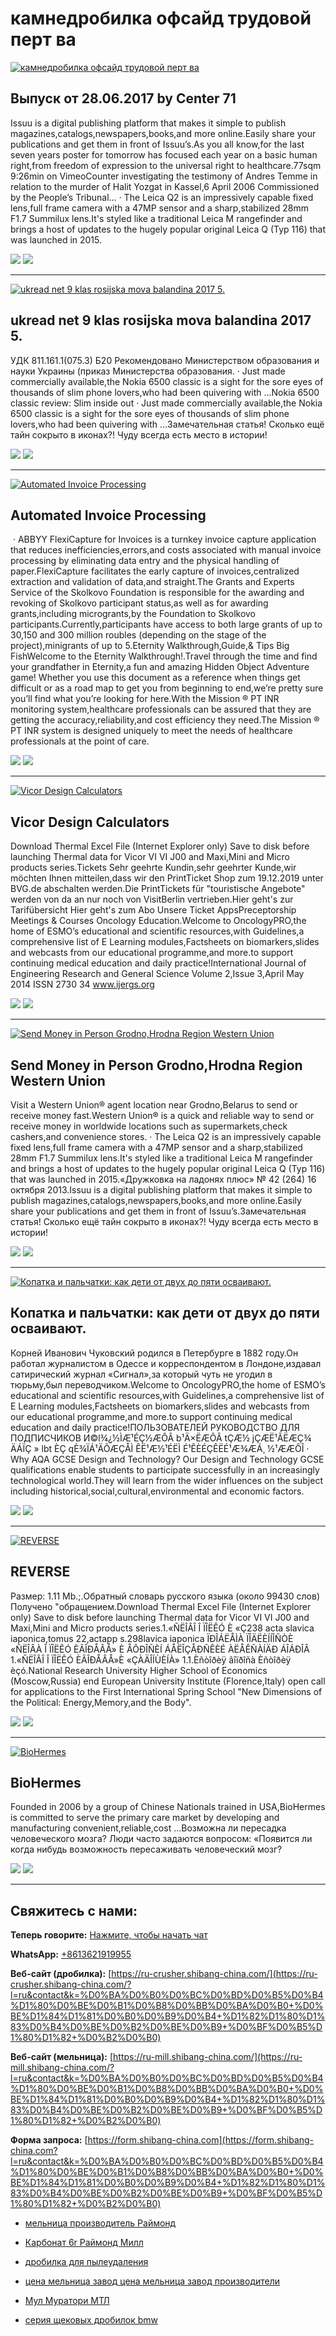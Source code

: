 # камнедробилка офсайд трудовой перт ва

<a href="https://swt.shibang-china.com/?l=ru&img&k=%D0%BA%D0%B0%D0%BC%D0%BD%D0%B5%D0%B4%D1%80%D0%BE%D0%B1%D0%B8%D0%BB%D0%BA%D0%B0+%D0%BE%D1%84%D1%81%D0%B0%D0%B9%D0%B4+%D1%82%D1%80%D1%83%D0%B4%D0%BE%D0%B2%D0%BE%D0%B9+%D0%BF%D0%B5%D1%80%D1%82+%D0%B2%D0%B0" target="_blank">![камнедробилка офсайд трудовой перт ва](http://static.shibang-china.com/all-800x300/346.jpg)</a>

## Выпуск от 28.06.2017 by Center 71
Issuu is a digital publishing platform that makes it simple to publish magazines,catalogs,newspapers,books,and more online.Easily share your publications and get them in front of Issuu’s.As you all know,for the last seven years poster for tomorrow has focused each year on a basic human right,from freedom of expression to the universal right to healthcare.77sqm 9:26min on VimeoCounter investigating the testimony of Andres Temme in relation to the murder of Halit Yozgat in Kassel,6 April 2006 Commissioned by the People’s Tribunal…&nbsp;&#0183;&#32;The Leica Q2 is an impressively capable fixed lens,full frame camera with a 47MP sensor and a sharp,stabilized 28mm F1.7 Summilux lens.It's styled like a traditional Leica M rangefinder and brings a host of updates to the hugely popular original Leica Q (Typ 116) that was launched in 2015.


<a href="https://whatsapp.shibangsoft.com/WhatsApp.php" target="_blank" title="WhatsApp">![](http://static.shibang-china.com/icon/whatsapp.png)</a> <a href="https://swt.shibang-china.com/?l=ru&icon&k=%D0%BA%D0%B0%D0%BC%D0%BD%D0%B5%D0%B4%D1%80%D0%BE%D0%B1%D0%B8%D0%BB%D0%BA%D0%B0+%D0%BE%D1%84%D1%81%D0%B0%D0%B9%D0%B4+%D1%82%D1%80%D1%83%D0%B4%D0%BE%D0%B2%D0%BE%D0%B9+%D0%BF%D0%B5%D1%80%D1%82+%D0%B2%D0%B0" target="_blank">![](http://static.shibang-china.com/icon/chat-ru.png)</a>

---

<a href="https://swt.shibang-china.com/?l=ru&img&k=%D0%BA%D0%B0%D0%BC%D0%BD%D0%B5%D0%B4%D1%80%D0%BE%D0%B1%D0%B8%D0%BB%D0%BA%D0%B0+%D0%BE%D1%84%D1%81%D0%B0%D0%B9%D0%B4+%D1%82%D1%80%D1%83%D0%B4%D0%BE%D0%B2%D0%BE%D0%B9+%D0%BF%D0%B5%D1%80%D1%82+%D0%B2%D0%B0" target="_blank">![ukread net 9 klas rosijska mova balandina 2017 5.](http://static.shibang-china.com/all-800x300/826.jpg)</a>

## ukread net 9 klas rosijska mova balandina 2017 5.
УДК 811.161.1(075.3) Б20 Рекомендовано Министерством образования и науки Украины (приказ Министерства образования.&nbsp;&#0183;&#32;Just made commercially available,the Nokia 6500 classic is a sight for the sore eyes of thousands of slim phone lovers,who had been quivering with …Nokia 6500 classic review: Slim inside out&nbsp;&#0183;&#32;Just made commercially available,the Nokia 6500 classic is a sight for the sore eyes of thousands of slim phone lovers,who had been quivering with …Замечательная статья! Сколько ещё тайн сокрыто в иконах?! Чуду всегда есть место в истории!


<a href="https://whatsapp.shibangsoft.com/WhatsApp.php" target="_blank" title="WhatsApp">![](http://static.shibang-china.com/icon/whatsapp.png)</a> <a href="https://swt.shibang-china.com/?l=ru&icon&k=%D0%BA%D0%B0%D0%BC%D0%BD%D0%B5%D0%B4%D1%80%D0%BE%D0%B1%D0%B8%D0%BB%D0%BA%D0%B0+%D0%BE%D1%84%D1%81%D0%B0%D0%B9%D0%B4+%D1%82%D1%80%D1%83%D0%B4%D0%BE%D0%B2%D0%BE%D0%B9+%D0%BF%D0%B5%D1%80%D1%82+%D0%B2%D0%B0" target="_blank">![](http://static.shibang-china.com/icon/chat-ru.png)</a>

---

<a href="https://swt.shibang-china.com/?l=ru&img&k=%D0%BA%D0%B0%D0%BC%D0%BD%D0%B5%D0%B4%D1%80%D0%BE%D0%B1%D0%B8%D0%BB%D0%BA%D0%B0+%D0%BE%D1%84%D1%81%D0%B0%D0%B9%D0%B4+%D1%82%D1%80%D1%83%D0%B4%D0%BE%D0%B2%D0%BE%D0%B9+%D0%BF%D0%B5%D1%80%D1%82+%D0%B2%D0%B0" target="_blank">![Automated Invoice Processing](http://static.shibang-china.com/all-800x300/1401.jpg)</a>

## Automated Invoice Processing
&nbsp;&#0183;&#32;ABBYY FlexiCapture for Invoices is a turnkey invoice capture application that reduces inefficiencies,errors,and costs associated with manual invoice processing by eliminating data entry and the physical handling of paper.FlexiCapture facilitates the early capture of invoices,centralized extraction and validation of data,and straight.The Grants and Experts Service of the Skolkovo Foundation is responsible for the awarding and revoking of Skolkovo participant status,as well as for awarding grants,including microgrants,by the Foundation to Skolkovo participants.Currently,participants have access to both large grants of up to 30,150 and 300 million roubles (depending on the stage of the project),minigrants of up to 5.Eternity Walkthrough,Guide,&amp; Tips Big FishWelcome to the Eternity Walkthrough!.Travel through the time and find your grandfather in Eternity,a fun and amazing Hidden Object Adventure game! Whether you use this document as a reference when things get difficult or as a road map to get you from beginning to end,we’re pretty sure you’ll find what you’re looking for here.With the Mission &#174; PT INR monitoring system,healthcare professionals can be assured that they are getting the accuracy,reliability,and cost efficiency they need.The Mission &#174; PT INR system is designed uniquely to meet the needs of healthcare professionals at the point of care.


<a href="https://whatsapp.shibangsoft.com/WhatsApp.php" target="_blank" title="WhatsApp">![](http://static.shibang-china.com/icon/whatsapp.png)</a> <a href="https://swt.shibang-china.com/?l=ru&icon&k=%D0%BA%D0%B0%D0%BC%D0%BD%D0%B5%D0%B4%D1%80%D0%BE%D0%B1%D0%B8%D0%BB%D0%BA%D0%B0+%D0%BE%D1%84%D1%81%D0%B0%D0%B9%D0%B4+%D1%82%D1%80%D1%83%D0%B4%D0%BE%D0%B2%D0%BE%D0%B9+%D0%BF%D0%B5%D1%80%D1%82+%D0%B2%D0%B0" target="_blank">![](http://static.shibang-china.com/icon/chat-ru.png)</a>

---

<a href="https://swt.shibang-china.com/?l=ru&img&k=%D0%BA%D0%B0%D0%BC%D0%BD%D0%B5%D0%B4%D1%80%D0%BE%D0%B1%D0%B8%D0%BB%D0%BA%D0%B0+%D0%BE%D1%84%D1%81%D0%B0%D0%B9%D0%B4+%D1%82%D1%80%D1%83%D0%B4%D0%BE%D0%B2%D0%BE%D0%B9+%D0%BF%D0%B5%D1%80%D1%82+%D0%B2%D0%B0" target="_blank">![Vicor Design Calculators](http://static.shibang-china.com/all-800x300/1446.jpg)</a>

## Vicor Design Calculators
Download Thermal Excel File (Internet Explorer only) Save to disk before launching Thermal data for Vicor VI VI J00 and Maxi,Mini and Micro products series.Tickets Sehr geehrte Kundin,sehr geehrter Kunde,wir m&#246;chten Ihnen mitteilen,dass wir den PrintTicket Shop zum 19.12.2019 unter BVG.de abschalten werden.Die PrintTickets f&#252;r &quot;touristische Angebote&quot; werden von da an nur noch von VisitBerlin vertrieben.Hier geht's zur Tarif&#252;bersicht Hier geht's zum Abo Unsere Ticket AppsPreceptorship Meetings &amp; Courses Oncology Education.Welcome to OncologyPRO,the home of ESMO’s educational and scientific resources,with Guidelines,a comprehensive list of E Learning modules,Factsheets on biomarkers,slides and webcasts from our educational programme,and more.to support continuing medical education and daily practice!International Journal of Engineering Research and General Science Volume 2,Issue 3,April May 2014 ISSN 2730 34 www.ijergs.org


<a href="https://whatsapp.shibangsoft.com/WhatsApp.php" target="_blank" title="WhatsApp">![](http://static.shibang-china.com/icon/whatsapp.png)</a> <a href="https://swt.shibang-china.com/?l=ru&icon&k=%D0%BA%D0%B0%D0%BC%D0%BD%D0%B5%D0%B4%D1%80%D0%BE%D0%B1%D0%B8%D0%BB%D0%BA%D0%B0+%D0%BE%D1%84%D1%81%D0%B0%D0%B9%D0%B4+%D1%82%D1%80%D1%83%D0%B4%D0%BE%D0%B2%D0%BE%D0%B9+%D0%BF%D0%B5%D1%80%D1%82+%D0%B2%D0%B0" target="_blank">![](http://static.shibang-china.com/icon/chat-ru.png)</a>

---

<a href="https://swt.shibang-china.com/?l=ru&img&k=%D0%BA%D0%B0%D0%BC%D0%BD%D0%B5%D0%B4%D1%80%D0%BE%D0%B1%D0%B8%D0%BB%D0%BA%D0%B0+%D0%BE%D1%84%D1%81%D0%B0%D0%B9%D0%B4+%D1%82%D1%80%D1%83%D0%B4%D0%BE%D0%B2%D0%BE%D0%B9+%D0%BF%D0%B5%D1%80%D1%82+%D0%B2%D0%B0" target="_blank">![Send Money in Person Grodno,Hrodna Region Western Union](http://static.shibang-china.com/all-800x300/1155.jpg)</a>

## Send Money in Person Grodno,Hrodna Region Western Union
Visit a Western Union&#174; agent location near Grodno,Belarus to send or receive money fast.Western Union&#174; is a quick and reliable way to send or receive money in worldwide locations such as supermarkets,check cashers,and convenience stores.&nbsp;&#0183;&#32;The Leica Q2 is an impressively capable fixed lens,full frame camera with a 47MP sensor and a sharp,stabilized 28mm F1.7 Summilux lens.It's styled like a traditional Leica M rangefinder and brings a host of updates to the hugely popular original Leica Q (Typ 116) that was launched in 2015.&#171;Дружковка на ладонях плюс&#187; № 42 (264) 16 октября 2013.Issuu is a digital publishing platform that makes it simple to publish magazines,catalogs,newspapers,books,and more online.Easily share your publications and get them in front of Issuu’s.Замечательная статья! Сколько ещё тайн сокрыто в иконах?! Чуду всегда есть место в истории!


<a href="https://whatsapp.shibangsoft.com/WhatsApp.php" target="_blank" title="WhatsApp">![](http://static.shibang-china.com/icon/whatsapp.png)</a> <a href="https://swt.shibang-china.com/?l=ru&icon&k=%D0%BA%D0%B0%D0%BC%D0%BD%D0%B5%D0%B4%D1%80%D0%BE%D0%B1%D0%B8%D0%BB%D0%BA%D0%B0+%D0%BE%D1%84%D1%81%D0%B0%D0%B9%D0%B4+%D1%82%D1%80%D1%83%D0%B4%D0%BE%D0%B2%D0%BE%D0%B9+%D0%BF%D0%B5%D1%80%D1%82+%D0%B2%D0%B0" target="_blank">![](http://static.shibang-china.com/icon/chat-ru.png)</a>

---

<a href="https://swt.shibang-china.com/?l=ru&img&k=%D0%BA%D0%B0%D0%BC%D0%BD%D0%B5%D0%B4%D1%80%D0%BE%D0%B1%D0%B8%D0%BB%D0%BA%D0%B0+%D0%BE%D1%84%D1%81%D0%B0%D0%B9%D0%B4+%D1%82%D1%80%D1%83%D0%B4%D0%BE%D0%B2%D0%BE%D0%B9+%D0%BF%D0%B5%D1%80%D1%82+%D0%B2%D0%B0" target="_blank">![Копатка и пальчатки: как дети от двух до пяти осваивают.](http://static.shibang-china.com/all-800x300/1041.jpg)</a>

## Копатка и пальчатки: как дети от двух до пяти осваивают.
Корней Иванович Чуковский родился в Петербурге в 1882 году.Он работал журналистом в Одессе и корреспондентом в Лондоне,издавал сатирический журнал &#171;Сигнал&#187;,за который чуть не угодил в тюрьму,был переводчиком.Welcome to OncologyPRO,the home of ESMO’s educational and scientific resources,with Guidelines,a comprehensive list of E Learning modules,Factsheets on biomarkers,slides and webcasts from our educational programme,and more.to support continuing medical education and daily practice!ПОЛЬЗОВАТЕЛЕЙ РУКОВОДСТВО ДЛЯ ПОДПИСЧИКОВ И&#169;l&#190;&#191;&#189;&#204;&#198;&#185;&#201;&#199;&#189;&#198;&#212;&#194; b&#185;&#196;&#215;&#203;&#198;&#212;&#194; t&#199;&#198;&#189; j&#199;&#198;&#203;&#185;&#195;&#203;&#198;&#199;&#190; &#196;&#193;&#207;&#199; &#187; lbt &#200;&#199; q&#200;&#190;&#207;&#193;&#185;&#196;&#213;&#198;&#199;&#197;&#204; &#202;&#203;&#185;&#198;&#189;&#185;&#201;&#203;&#204; &#201;&#185;&#202;&#200;&#201;&#199;&#202;&#203;&#201;&#185;&#198;&#190;&#198;&#193;&#184; &#189;&#185;&#198;&#198;&#212;&#206;&nbsp;&#0183;&#32;Why AQA GCSE Design and Technology? Our Design and Technology GCSE qualifications enable students to participate successfully in an increasingly technological world.They will learn from the wider influences on the subject including historical,social,cultural,environmental and economic factors.


<a href="https://whatsapp.shibangsoft.com/WhatsApp.php" target="_blank" title="WhatsApp">![](http://static.shibang-china.com/icon/whatsapp.png)</a> <a href="https://swt.shibang-china.com/?l=ru&icon&k=%D0%BA%D0%B0%D0%BC%D0%BD%D0%B5%D0%B4%D1%80%D0%BE%D0%B1%D0%B8%D0%BB%D0%BA%D0%B0+%D0%BE%D1%84%D1%81%D0%B0%D0%B9%D0%B4+%D1%82%D1%80%D1%83%D0%B4%D0%BE%D0%B2%D0%BE%D0%B9+%D0%BF%D0%B5%D1%80%D1%82+%D0%B2%D0%B0" target="_blank">![](http://static.shibang-china.com/icon/chat-ru.png)</a>

---

<a href="https://swt.shibang-china.com/?l=ru&img&k=%D0%BA%D0%B0%D0%BC%D0%BD%D0%B5%D0%B4%D1%80%D0%BE%D0%B1%D0%B8%D0%BB%D0%BA%D0%B0+%D0%BE%D1%84%D1%81%D0%B0%D0%B9%D0%B4+%D1%82%D1%80%D1%83%D0%B4%D0%BE%D0%B2%D0%BE%D0%B9+%D0%BF%D0%B5%D1%80%D1%82+%D0%B2%D0%B0" target="_blank">![REVERSE](http://static.shibang-china.com/all-800x300/1182.jpg)</a>

## REVERSE
Размер: 1.11 Mb.;.Обратный словарь русского языка (около 99430 слов) Получено &quot;обращением.Download Thermal Excel File (Internet Explorer only) Save to disk before launching Thermal data for Vicor VI VI J00 and Maxi,Mini and Micro products series.1.&#171;&#209;&#203;&#206;&#194;&#206; &#206; &#207;&#206;&#203;&#202;&#211; &#200; &#171;&#199;238 acta slavica iaponica,tomus 22,actapp s.298lavica iaponica &#207;&#208;&#206;&#193;&#203;&#197;&#204;&#192; &#207;&#206;&#196;&#203;&#200;&#205;&#205;&#206;&#209;&#210;&#200; &#171;&#209;&#203;&#206;&#194;&#192; &#206; &#207;&#206;&#203;&#202;&#211; &#200;&#195;&#206;&#208;&#197;&#194;&#197;&#187; &#200; &#197;&#212;&#208;&#206;&#209;&#200;&#205; &#193;&#197;&#203;&#206;&#199;&#197;&#208;&#209;&#202;&#200;&#201; &#192;&#203;&#197;&#202;&#209;&#192;&#205;&#196;&#208; &#193;&#206;&#193;&#208;&#206;&#194; 1.&#171;&#209;&#203;&#206;&#194;&#206; &#206; &#207;&#206;&#203;&#202;&#211; &#200;&#195;&#206;&#208;&#197;&#194;&#197;&#187;&#200; &#171;&#199;&#192;&#196;&#206;&#205;&#217;&#200;&#205;&#192;&#187; 1.1.&#200;&#241;&#242;&#238;&#240;&#232;&#255; &#226;&#238;&#239;&#240;&#238;&#241;&#224; &#200;&#241;&#242;&#238;&#240;&#232;&#255; &#232;&#231;&#243;.National Research University Higher School of Economics (Moscow,Russia) end European University Institute (Florence,Italy) open call for applications to the First International Spring School &quot;New Dimensions of the Political: Energy,Memory,and the Body&quot;.


<a href="https://whatsapp.shibangsoft.com/WhatsApp.php" target="_blank" title="WhatsApp">![](http://static.shibang-china.com/icon/whatsapp.png)</a> <a href="https://swt.shibang-china.com/?l=ru&icon&k=%D0%BA%D0%B0%D0%BC%D0%BD%D0%B5%D0%B4%D1%80%D0%BE%D0%B1%D0%B8%D0%BB%D0%BA%D0%B0+%D0%BE%D1%84%D1%81%D0%B0%D0%B9%D0%B4+%D1%82%D1%80%D1%83%D0%B4%D0%BE%D0%B2%D0%BE%D0%B9+%D0%BF%D0%B5%D1%80%D1%82+%D0%B2%D0%B0" target="_blank">![](http://static.shibang-china.com/icon/chat-ru.png)</a>

---

<a href="https://swt.shibang-china.com/?l=ru&img&k=%D0%BA%D0%B0%D0%BC%D0%BD%D0%B5%D0%B4%D1%80%D0%BE%D0%B1%D0%B8%D0%BB%D0%BA%D0%B0+%D0%BE%D1%84%D1%81%D0%B0%D0%B9%D0%B4+%D1%82%D1%80%D1%83%D0%B4%D0%BE%D0%B2%D0%BE%D0%B9+%D0%BF%D0%B5%D1%80%D1%82+%D0%B2%D0%B0" target="_blank">![BioHermes](http://static.shibang-china.com/all-800x300/35.jpg)</a>

## BioHermes
Founded in 2006 by a group of Chinese Nationals trained in USA,BioHermes is committed to serve the primary care market by developing and manufacturing convenient,reliable,cost …Возможна ли пересадка человеческого мозга? Люди часто задаются вопросом: &#171;Появится ли когда нибудь возможность пересаживать человеческий мозг?

<a href="https://whatsapp.shibangsoft.com/WhatsApp.php" target="_blank" title="WhatsApp">![](http://static.shibang-china.com/icon/whatsapp.png)</a> <a href="https://swt.shibang-china.com/?l=ru&icon&k=%D0%BA%D0%B0%D0%BC%D0%BD%D0%B5%D0%B4%D1%80%D0%BE%D0%B1%D0%B8%D0%BB%D0%BA%D0%B0+%D0%BE%D1%84%D1%81%D0%B0%D0%B9%D0%B4+%D1%82%D1%80%D1%83%D0%B4%D0%BE%D0%B2%D0%BE%D0%B9+%D0%BF%D0%B5%D1%80%D1%82+%D0%B2%D0%B0" target="_blank">![](http://static.shibang-china.com/icon/chat-ru.png)</a>

---
## Свяжитесь с нами:

**Теперь говорите:** [Нажмите, чтобы начать чат](https://swt.shibang-china.com?l=ru&contact&k=%D0%BA%D0%B0%D0%BC%D0%BD%D0%B5%D0%B4%D1%80%D0%BE%D0%B1%D0%B8%D0%BB%D0%BA%D0%B0+%D0%BE%D1%84%D1%81%D0%B0%D0%B9%D0%B4+%D1%82%D1%80%D1%83%D0%B4%D0%BE%D0%B2%D0%BE%D0%B9+%D0%BF%D0%B5%D1%80%D1%82+%D0%B2%D0%B0)

**WhatsApp:**  [+8613621919955](https://whatsapp.shibangsoft.com/WhatsApp.php)

**Веб-сайт (дробилка):** [https://ru-crusher.shibang-china.com/](https://ru-crusher.shibang-china.com/?l=ru&contact&k=%D0%BA%D0%B0%D0%BC%D0%BD%D0%B5%D0%B4%D1%80%D0%BE%D0%B1%D0%B8%D0%BB%D0%BA%D0%B0+%D0%BE%D1%84%D1%81%D0%B0%D0%B9%D0%B4+%D1%82%D1%80%D1%83%D0%B4%D0%BE%D0%B2%D0%BE%D0%B9+%D0%BF%D0%B5%D1%80%D1%82+%D0%B2%D0%B0)

**Веб-сайт (мельница):** [https://ru-mill.shibang-china.com/](https://ru-mill.shibang-china.com/?l=ru&contact&k=%D0%BA%D0%B0%D0%BC%D0%BD%D0%B5%D0%B4%D1%80%D0%BE%D0%B1%D0%B8%D0%BB%D0%BA%D0%B0+%D0%BE%D1%84%D1%81%D0%B0%D0%B9%D0%B4+%D1%82%D1%80%D1%83%D0%B4%D0%BE%D0%B2%D0%BE%D0%B9+%D0%BF%D0%B5%D1%80%D1%82+%D0%B2%D0%B0)

**Форма запроса:** [https://form.shibang-china.com](https://form.shibang-china.com?l=ru&contact&k=%D0%BA%D0%B0%D0%BC%D0%BD%D0%B5%D0%B4%D1%80%D0%BE%D0%B1%D0%B8%D0%BB%D0%BA%D0%B0+%D0%BE%D1%84%D1%81%D0%B0%D0%B9%D0%B4+%D1%82%D1%80%D1%83%D0%B4%D0%BE%D0%B2%D0%BE%D0%B9+%D0%BF%D0%B5%D1%80%D1%82+%D0%B2%D0%B0)

* [мельница производитель Раймонд](../133/%D0%BC%D0%B5%D0%BB%D1%8C%D0%BD%D0%B8%D1%86%D0%B0%20%D0%BF%D1%80%D0%BE%D0%B8%D0%B7%D0%B2%D0%BE%D0%B4%D0%B8%D1%82%D0%B5%D0%BB%D1%8C%20%D0%A0%D0%B0%D0%B9%D0%BC%D0%BE%D0%BD%D0%B4.md)

* [Карбонат 6r Раймонд Милл](../133/%D0%9A%D0%B0%D1%80%D0%B1%D0%BE%D0%BD%D0%B0%D1%82%206r%20%D0%A0%D0%B0%D0%B9%D0%BC%D0%BE%D0%BD%D0%B4%20%D0%9C%D0%B8%D0%BB%D0%BB.md)

* [дробилка для пылеудаления](../131/%D0%B4%D1%80%D0%BE%D0%B1%D0%B8%D0%BB%D0%BA%D0%B0%20%D0%B4%D0%BB%D1%8F%20%D0%BF%D1%8B%D0%BB%D0%B5%D1%83%D0%B4%D0%B0%D0%BB%D0%B5%D0%BD%D0%B8%D1%8F.md)

* [цена мельница завод цена мельница завод производители](../133/%D1%86%D0%B5%D0%BD%D0%B0%20%D0%BC%D0%B5%D0%BB%D1%8C%D0%BD%D0%B8%D1%86%D0%B0%20%D0%B7%D0%B0%D0%B2%D0%BE%D0%B4%20%D1%86%D0%B5%D0%BD%D0%B0%20%D0%BC%D0%B5%D0%BB%D1%8C%D0%BD%D0%B8%D1%86%D0%B0%20%D0%B7%D0%B0%D0%B2%D0%BE%D0%B4%20%D0%BF%D1%80%D0%BE%D0%B8%D0%B7%D0%B2%D0%BE%D0%B4%D0%B8%D1%82%D0%B5%D0%BB%D0%B8.md)

* [Мул Муратори МТЛ](../135/%D0%9C%D1%83%D0%BB%20%D0%9C%D1%83%D1%80%D0%B0%D1%82%D0%BE%D1%80%D0%B8%20%D0%9C%D0%A2%D0%9B.md)

* [серия щековых дробилок bmw](../133/%D1%81%D0%B5%D1%80%D0%B8%D1%8F%20%D1%89%D0%B5%D0%BA%D0%BE%D0%B2%D1%8B%D1%85%20%D0%B4%D1%80%D0%BE%D0%B1%D0%B8%D0%BB%D0%BE%D0%BA%20bmw.md)